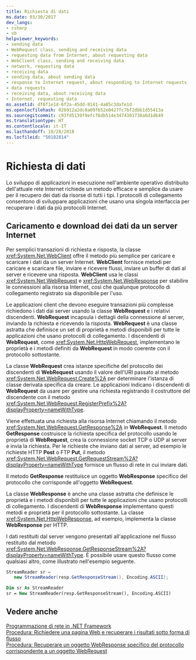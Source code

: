 ```yaml
---
title: Richiesta di dati
ms.date: 03/30/2017
dev_langs:
- csharp
- vb
helpviewer_keywords:
- sending data
- WebRequest class, sending and receiving data
- requesting data from Internet, about requesting data
- WebClient class, sending and receiving data
- network, requesting data
- receiving data
- sending data, about sending data
- response to Internet request, about responding to Internet requests
- data requests
- receiving data, about receiving data
- Internet, requesting data
ms.assetid: df6f1e1d-6f2a-45dd-8141-4a85c3dafe1d
ms.openlocfilehash: 026912a2dc8a09fb52e0427fc7bf2dbb1d55413a
ms.sourcegitcommit: c93fd5139f9efcf6db514e3474301738a6d1d649
ms.translationtype: HT
ms.contentlocale: it-IT
ms.lasthandoff: 10/28/2018
ms.locfileid: "50182814"
---
```

# <a name="requesting-data"></a>Richiesta di dati
Lo sviluppo di applicazioni in esecuzione nell'ambiente operativo distribuito dell'attuale rete Internet richiede un metodo efficace e semplice da usare per il recupero dei dati da risorse di tutti i tipi. I protocolli di collegamento consentono di sviluppare applicazioni che usano una singola interfaccia per recuperare i dati da più protocolli Internet.  
  
## <a name="uploading-and-downloading-data-from-an-internet-server"></a>Caricamento e download dei dati da un server Internet  
 Per semplici transazioni di richiesta e risposta, la classe <xref:System.Net.WebClient> offre il metodo più semplice per caricare e scaricare i dati da un server Internet. **WebClient** fornisce metodi per caricare e scaricare file, inviare e ricevere flussi, inviare un buffer di dati al server e ricevere una risposta. **WebClient** usa le classi <xref:System.Net.WebRequest> e <xref:System.Net.WebResponse> per stabilire le connessioni alla risorsa Internet, così che qualunque protocollo di collegamento registrato sia disponibile per l'uso.  
  
 Le applicazioni client che devono eseguire transazioni più complesse richiedono i dati dai server usando la classe **WebRequest** e i relativi discendenti. **WebRequest** incapsula i dettagli della connessione al server, inviando la richiesta e ricevendo la risposta. **WebRequest** è una classe astratta che definisce un set di proprietà e metodi disponibili per tutte le applicazioni che usano protocolli di collegamento. I discendenti di **WebRequest**, come <xref:System.Net.HttpWebRequest>, implementano le proprietà e i metodi definiti da **WebRequest** in modo coerente con il protocollo sottostante.  
  
 La classe **WebRequest** crea istanze specifiche del protocollo dei discendenti di **WebRequest** usando il valore dell'URI passato al metodo <xref:System.Net.WebRequest.Create%2A> per determinare l'istanza di classe derivata specifica da creare. Le applicazioni indicano i discendenti di **WebRequest** da usare per gestire una richiesta registrando il costruttore del discendente con il metodo <xref:System.Net.WebRequest.RegisterPrefix%2A?displayProperty=nameWithType>.  
  
 Viene effettuata una richiesta alla risorsa Internet chiamando il metodo <xref:System.Net.WebRequest.GetResponse%2A> in **WebRequest**. Il metodo **GetResponse** costruisce la richiesta specifica del protocollo usando le proprietà di **WebRequest**, crea la connessione socket TCP o UDP al server e invia la richiesta. Per le richieste che inviano dati al server, ad esempio le richieste HTTP **Post** o FTP **Put**, il metodo <xref:System.Net.WebRequest.GetRequestStream%2A?displayProperty=nameWithType> fornisce un flusso di rete in cui inviare dati.  
  
 Il metodo **GetResponse** restituisce un oggetto **WebResponse** specifico del protocollo che corrisponde all'oggetto **WebRequest**.  
  
 La classe **WebResponse** è anche una classe astratta che definisce le proprietà e i metodi disponibili per tutte le applicazioni che usano protocolli di collegamento. I discendenti di **WebResponse** implementano questi metodi e proprietà per il protocollo sottostante. La classe <xref:System.Net.HttpWebResponse>, ad esempio, implementa la classe **WebResponse** per HTTP.  
  
 I dati restituiti dal server vengono presentati all'applicazione nel flusso restituito dal metodo <xref:System.Net.WebResponse.GetResponseStream%2A?displayProperty=nameWithType>. È possibile usare questo flusso come qualsiasi altro, come illustrato nell'esempio seguente.  
  
```csharp  
StreamReader sr =  
   new StreamReader(resp.GetResponseStream(), Encoding.ASCII);  
```  
  
```vb  
Dim sr As StreamReader  
sr = New StreamReader(resp.GetResponseStream(), Encoding.ASCII)  
```  
  
## <a name="see-also"></a>Vedere anche  
 [Programmazione di rete in .NET Framework](../../../docs/framework/network-programming/index.md)  
 [Procedura: Richiedere una pagina Web e recuperare i risultati sotto forma di flusso](../../../docs/framework/network-programming/how-to-request-a-web-page-and-retrieve-the-results-as-a-stream.md)  
 [Procedura: Recuperare un oggetto WebResponse specifico del protocollo corrispondente a un oggetto WebRequest](../../../docs/framework/network-programming/how-to-retrieve-a-protocol-specific-webresponse-that-matches-a-webrequest.md)

